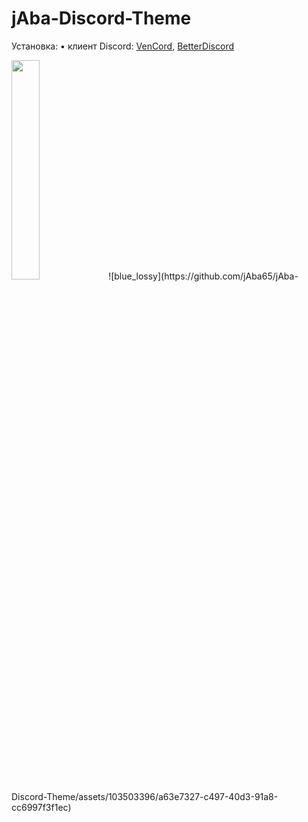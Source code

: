 # jAba-Discord-Theme

Установка:
• клиент Discord: [VenCord](https://vencord.dev/download/), [BetterDiscord](https://betterdiscord.app/)

<image src="https://img.shields.io/github/downloads/jAba65/jAba-Discord-Theme/total" style="width: 30%"/>
![blue_lossy](https://github.com/jAba65/jAba-Discord-Theme/assets/103503396/a63e7327-c497-40d3-91a8-cc6997f3f1ec)


